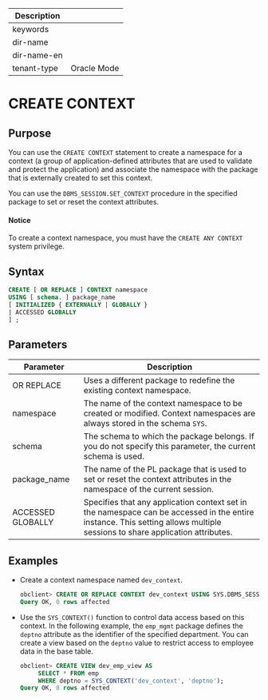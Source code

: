 | Description   |                 |
|---------------|-----------------|
| keywords      |                 |
| dir-name      |                 |
| dir-name-en   |                 |
| tenant-type   | Oracle Mode     |

# CREATE CONTEXT

## Purpose

You can use the `CREATE CONTEXT` statement to create a namespace for a context (a group of application-defined attributes that are used to validate and protect the application) and associate the namespace with the package that is externally created to set this context.

You can use the `DBMS_SESSION.SET_CONTEXT` procedure in the specified package to set or reset the context attributes.

  <main id="notice" type='notice'>
    <h4>Notice</h4>
    <p>To create a context namespace, you must have the <code>CREATE ANY CONTEXT</code> system privilege. </p>
  </main>

## Syntax

```sql
CREATE [ OR REPLACE ] CONTEXT namespace
USING [ schema. ] package_name
[ INITIALIZED { EXTERNALLY | GLOBALLY }
| ACCESSED GLOBALLY
] ;
```

## Parameters

| Parameter | Description |
|-------------------|-------------------------------------------------------------------|
| OR REPLACE | Uses a different package to redefine the existing context namespace.  |
| namespace | The name of the context namespace to be created or modified. Context namespaces are always stored in the schema `SYS`.  |
| schema | The schema to which the package belongs. If you do not specify this parameter, the current schema is used.  |
| package_name | The name of the PL package that is used to set or reset the context attributes in the namespace of the current session.  |
| ACCESSED GLOBALLY | Specifies that any application context set in the namespace can be accessed in the entire instance. This setting allows multiple sessions to share application attributes.  |

## Examples

* Create a context namespace named `dev_context`.

   ```sql
   obclient> CREATE OR REPLACE CONTEXT dev_context USING SYS.DBMS_SESSION ACCESSED GLOBALLY;
   Query OK, 0 rows affected
   ```

* Use the `SYS_CONTEXT()` function to control data access based on this context. In the following example, the `emp_mgmt` package defines the `deptno` attribute as the identifier of the specified department. You can create a view based on the `deptno` value to restrict access to employee data in the base table.

   ```sql
   obclient> CREATE VIEW dev_emp_view AS
        SELECT * FROM emp
        WHERE deptno = SYS_CONTEXT('dev_context', 'deptno');
   Query OK, 0 rows affected
   ```